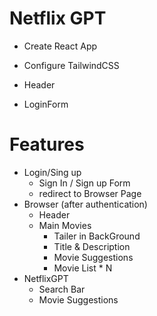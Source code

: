 # Netflix GPT

- Create React App
- Configure TailwindCSS

- Header
- LoginForm



# Features
- Login/Sing up
    - Sign In / Sign up Form
    - redirect to Browser Page
- Browser (after authentication)
    - Header
    - Main Movies
        - Tailer in BackGround
        - Title & Description
        - Movie Suggestions
        - Movie List * N
- NetflixGPT
    - Search Bar
    - Movie Suggestions